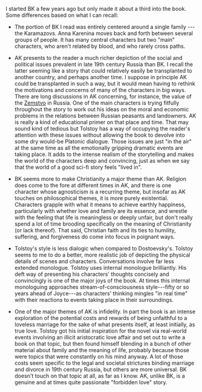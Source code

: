 I started BK a few years ago but only made it about a third
into the book. Some differences based on what I can recall:

- The portion of BK I read was entirely centered around a
  single family --- the Karamazovs. Anna Karenina moves back
  and forth between several groups of people. It has many 
  central characters but two "main" characters, who aren't
  related by blood, and who rarely cross paths.

- AK presents to the reader a much richer depiction 
  of the social and political issues prevalent in 
  late 19th century Russia than BK. I recall the latter 
  seeming like a story that could relatively easily be transplanted
  to another country, and perhaps another time. I suppose in 
  principle AK could be transplanted in such a way, but 
  it would mean having to rethink the motivations and 
  concerns of many of the characters in big ways. 
  There are long discussions in AK concerning, for instance,
  the value of the [Zemstvo](https://en.wikipedia.org/wiki/Zemstvo) 
  in Russia. One of the main characters is trying fitfully throughout the story
  to work out his ideas on the moral and economic problems 
  in the relations between Russian peasants and landowners. 
  AK is really a kind of educational primer on that place 
  and time. That may sound kind of tedious but Tolstoy 
  has a way of occupying the reader's attention with these 
  issues without allowing the book to devolve into some
  dry would-be Platonic dialogue. Those issues are just 
  "in the air" at the same time as all the emotionally 
  gripping dramatic events are taking place. It adds to the
  intense realism of the storytelling and makes the world
  of the characters deep and convincing, just as 
  when we say that the world of a good sci-fi story feels 
  "lived in".

- BK seems more to make Christianity a major theme than AK.
  Religion does come to the fore at different times in AK,
  and there is one character whose agnosticism is a 
  recurring theme, but insofar as AK touches on philosophical 
  themes, it is more purely existential. Characters grapple with 
  what it means to achieve earthly happiness, particularly 
  with whether love and family are its essence, and wrestle 
  with the feeling that life is meaningless or deeply unfair, 
  but don't really spend a lot of time brooding specifically 
  on the meaning of Christianity (or lack thereof). That 
  said, Christian faith and its ties to humility, suffering, 
  and forgiveness do come into focus in poignant ways.

- Tolstoy's style is less dialogic when compared to 
  Dostoevsky's. Tolstoy seems to me to do a better, more 
  realistic job of depicting the physical details of 
  scenes and characters. Conversations involve far less
  extended monologue. Tolstoy uses internal monologue 
  brilliantly. His deft way of presenting his characters' 
  thoughts concisely and convincingly is one of the major 
  joys of the book. At times this internal monologuing 
  approaches stream-of-consciousness style---fifty or so 
  years ahead of Joyce---as characters' 
  thinking mingles "in real time" with their reactions to
  events taking place in their surroundings.

- One of the major themes of AK is infidelity. In part the
  book is an intense exploration of the potential costs and rewards 
  of being unfaithful to a loveless marriage for the 
  sake of what presents itself, at least initially, as true love. 
  Tolstoy got his initial inspiration for the novel via
  real-world events involving an illicit aristocratic love affair
  and set out to write a book on that topic, but then
  found himself blending in a bunch of other material about
  family and the meaning of life, probably because those were
  topics that were constantly on his mind anyway.
  A lot of those costs seem specific to the 
  legal and societal strictures binding marriage and divorce
  in 19th century Russia, but others are more universal.
  BK doesn't touch on that topic at all, as far as I know. 
  AK, unlike BK, is a genuine and at times quite 
  passionate "forbidden love" story. 

